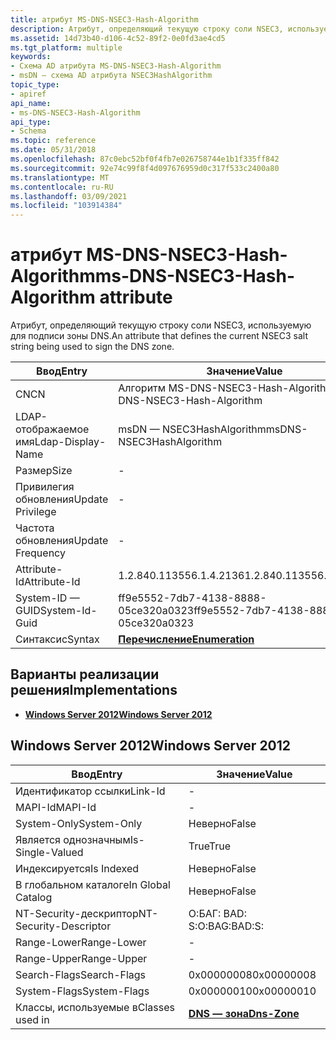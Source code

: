 ```yaml
---
title: атрибут MS-DNS-NSEC3-Hash-Algorithm
description: Атрибут, определяющий текущую строку соли NSEC3, используемую для подписи зоны DNS. | атрибут MS-DNS-NSEC3-Hash-Algorithm
ms.assetid: 14d73b40-d106-4c52-89f2-0e0fd3ae4cd5
ms.tgt_platform: multiple
keywords:
- Схема AD атрибута MS-DNS-NSEC3-Hash-Algorithm
- msDN — схема AD атрибута NSEC3HashAlgorithm
topic_type:
- apiref
api_name:
- ms-DNS-NSEC3-Hash-Algorithm
api_type:
- Schema
ms.topic: reference
ms.date: 05/31/2018
ms.openlocfilehash: 87c0ebc52bf0f4fb7e026758744e1b1f335ff842
ms.sourcegitcommit: 92e74c99f8f4d097676959d0c317f533c2400a80
ms.translationtype: MT
ms.contentlocale: ru-RU
ms.lasthandoff: 03/09/2021
ms.locfileid: "103914384"
---
```

# <a name="ms-dns-nsec3-hash-algorithm-attribute"></a><span data-ttu-id="f8d6e-106">атрибут MS-DNS-NSEC3-Hash-Algorithm</span><span class="sxs-lookup"><span data-stu-id="f8d6e-106">ms-DNS-NSEC3-Hash-Algorithm attribute</span></span>

<span data-ttu-id="f8d6e-107">Атрибут, определяющий текущую строку соли NSEC3, используемую для подписи зоны DNS.</span><span class="sxs-lookup"><span data-stu-id="f8d6e-107">An attribute that defines the current NSEC3 salt string being used to sign the DNS zone.</span></span>



| <span data-ttu-id="f8d6e-108">Ввод</span><span class="sxs-lookup"><span data-stu-id="f8d6e-108">Entry</span></span> | <span data-ttu-id="f8d6e-109">Значение</span><span class="sxs-lookup"><span data-stu-id="f8d6e-109">Value</span></span> |
|-------------------|--------------------------------------|
| <span data-ttu-id="f8d6e-110">CN</span><span class="sxs-lookup"><span data-stu-id="f8d6e-110">CN</span></span>                | <span data-ttu-id="f8d6e-111">Алгоритм MS-DNS-NSEC3-Hash-Algorithm</span><span class="sxs-lookup"><span data-stu-id="f8d6e-111">ms-DNS-NSEC3-Hash-Algorithm</span></span>          |
| <span data-ttu-id="f8d6e-112">LDAP-отображаемое имя</span><span class="sxs-lookup"><span data-stu-id="f8d6e-112">Ldap-Display-Name</span></span> | <span data-ttu-id="f8d6e-113">msDN — NSEC3HashAlgorithm</span><span class="sxs-lookup"><span data-stu-id="f8d6e-113">msDNS-NSEC3HashAlgorithm</span></span>             |
| <span data-ttu-id="f8d6e-114">Размер</span><span class="sxs-lookup"><span data-stu-id="f8d6e-114">Size</span></span>              | \-                                   |
| <span data-ttu-id="f8d6e-115">Привилегия обновления</span><span class="sxs-lookup"><span data-stu-id="f8d6e-115">Update Privilege</span></span>  | \-                                   |
| <span data-ttu-id="f8d6e-116">Частота обновления</span><span class="sxs-lookup"><span data-stu-id="f8d6e-116">Update Frequency</span></span>  | \-                                   |
| <span data-ttu-id="f8d6e-117">Attribute-Id</span><span class="sxs-lookup"><span data-stu-id="f8d6e-117">Attribute-Id</span></span>      | <span data-ttu-id="f8d6e-118">1.2.840.113556.1.4.2136</span><span class="sxs-lookup"><span data-stu-id="f8d6e-118">1.2.840.113556.1.4.2136</span></span>              |
| <span data-ttu-id="f8d6e-119">System-ID — GUID</span><span class="sxs-lookup"><span data-stu-id="f8d6e-119">System-Id-Guid</span></span>    | <span data-ttu-id="f8d6e-120">ff9e5552-7db7-4138-8888-05ce320a0323</span><span class="sxs-lookup"><span data-stu-id="f8d6e-120">ff9e5552-7db7-4138-8888-05ce320a0323</span></span> |
| <span data-ttu-id="f8d6e-121">Синтаксис</span><span class="sxs-lookup"><span data-stu-id="f8d6e-121">Syntax</span></span>            | [<span data-ttu-id="f8d6e-122">**Перечисление**</span><span class="sxs-lookup"><span data-stu-id="f8d6e-122">**Enumeration**</span></span>](s-enumeration.md) |



## <a name="implementations"></a><span data-ttu-id="f8d6e-123">Варианты реализации решения</span><span class="sxs-lookup"><span data-stu-id="f8d6e-123">Implementations</span></span>

-   [<span data-ttu-id="f8d6e-124">**Windows Server 2012**</span><span class="sxs-lookup"><span data-stu-id="f8d6e-124">**Windows Server 2012**</span></span>](#windows-server-2012)

## <a name="windows-server-2012"></a><span data-ttu-id="f8d6e-125">Windows Server 2012</span><span class="sxs-lookup"><span data-stu-id="f8d6e-125">Windows Server 2012</span></span>



| <span data-ttu-id="f8d6e-126">Ввод</span><span class="sxs-lookup"><span data-stu-id="f8d6e-126">Entry</span></span> | <span data-ttu-id="f8d6e-127">Значение</span><span class="sxs-lookup"><span data-stu-id="f8d6e-127">Value</span></span> |
|------------------------|------------------------------------------|
| <span data-ttu-id="f8d6e-128">Идентификатор ссылки</span><span class="sxs-lookup"><span data-stu-id="f8d6e-128">Link-Id</span></span>                | \-                                       |
| <span data-ttu-id="f8d6e-129">MAPI-Id</span><span class="sxs-lookup"><span data-stu-id="f8d6e-129">MAPI-Id</span></span>                | \-                                       |
| <span data-ttu-id="f8d6e-130">System-Only</span><span class="sxs-lookup"><span data-stu-id="f8d6e-130">System-Only</span></span>            | <span data-ttu-id="f8d6e-131">Неверно</span><span class="sxs-lookup"><span data-stu-id="f8d6e-131">False</span></span>                                    |
| <span data-ttu-id="f8d6e-132">Является однозначным</span><span class="sxs-lookup"><span data-stu-id="f8d6e-132">Is-Single-Valued</span></span>       | <span data-ttu-id="f8d6e-133">True</span><span class="sxs-lookup"><span data-stu-id="f8d6e-133">True</span></span>                                     |
| <span data-ttu-id="f8d6e-134">Индексируется</span><span class="sxs-lookup"><span data-stu-id="f8d6e-134">Is Indexed</span></span>             | <span data-ttu-id="f8d6e-135">Неверно</span><span class="sxs-lookup"><span data-stu-id="f8d6e-135">False</span></span>                                    |
| <span data-ttu-id="f8d6e-136">В глобальном каталоге</span><span class="sxs-lookup"><span data-stu-id="f8d6e-136">In Global Catalog</span></span>      | <span data-ttu-id="f8d6e-137">Неверно</span><span class="sxs-lookup"><span data-stu-id="f8d6e-137">False</span></span>                                    |
| <span data-ttu-id="f8d6e-138">NT-Security-дескриптор</span><span class="sxs-lookup"><span data-stu-id="f8d6e-138">NT-Security-Descriptor</span></span> | <span data-ttu-id="f8d6e-139">О:БАГ: BAD: S:</span><span class="sxs-lookup"><span data-stu-id="f8d6e-139">O:BAG:BAD:S:</span></span>                             |
| <span data-ttu-id="f8d6e-140">Range-Lower</span><span class="sxs-lookup"><span data-stu-id="f8d6e-140">Range-Lower</span></span>            | \-                                       |
| <span data-ttu-id="f8d6e-141">Range-Upper</span><span class="sxs-lookup"><span data-stu-id="f8d6e-141">Range-Upper</span></span>            | \-                                       |
| <span data-ttu-id="f8d6e-142">Search-Flags</span><span class="sxs-lookup"><span data-stu-id="f8d6e-142">Search-Flags</span></span>           | <span data-ttu-id="f8d6e-143">0x00000008</span><span class="sxs-lookup"><span data-stu-id="f8d6e-143">0x00000008</span></span>                               |
| <span data-ttu-id="f8d6e-144">System-Flags</span><span class="sxs-lookup"><span data-stu-id="f8d6e-144">System-Flags</span></span>           | <span data-ttu-id="f8d6e-145">0x00000010</span><span class="sxs-lookup"><span data-stu-id="f8d6e-145">0x00000010</span></span>                               |
| <span data-ttu-id="f8d6e-146">Классы, используемые в</span><span class="sxs-lookup"><span data-stu-id="f8d6e-146">Classes used in</span></span>        | [<span data-ttu-id="f8d6e-147">**DNS — зона**</span><span class="sxs-lookup"><span data-stu-id="f8d6e-147">**Dns-Zone**</span></span>](c-dnszone.md)<br/> |



 

 





